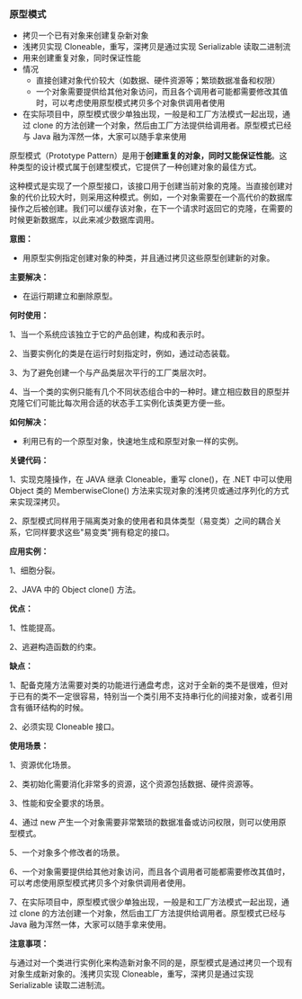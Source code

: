 ### 原型模式

- 拷贝一个已有对象来创建复杂新对象
- 浅拷贝实现 Cloneable，重写，深拷贝是通过实现 Serializable 读取二进制流
- 用来创建重复对象，同时保证性能
- 情况
  - 直接创建对象代价较大（如数据、硬件资源等；繁琐数据准备和权限）
  - 一个对象需要提供给其他对象访问，而且各个调用者可能都需要修改其值时，可以考虑使用原型模式拷贝多个对象供调用者使用
- 在实际项目中，原型模式很少单独出现，一般是和工厂方法模式一起出现，通过 clone 的方法创建一个对象，然后由工厂方法提供给调用者。原型模式已经与 Java 融为浑然一体，大家可以随手拿来使用





原型模式（Prototype Pattern）是用于**创建重复的对象，同时又能保证性能**。这种类型的设计模式属于创建型模式，它提供了一种创建对象的最佳方式。

这种模式是实现了一个原型接口，该接口用于创建当前对象的克隆。当直接创建对象的代价比较大时，则采用这种模式。例如，一个对象需要在一个高代价的数据库操作之后被创建。我们可以缓存该对象，在下一个请求时返回它的克隆，在需要的时候更新数据库，以此来减少数据库调用。



**意图：**

- 用原型实例指定创建对象的种类，并且通过拷贝这些原型创建新的对象。

**主要解决：**

- 在运行期建立和删除原型。

**何时使用：** 

1、当一个系统应该独立于它的产品创建，构成和表示时。

2、当要实例化的类是在运行时刻指定时，例如，通过动态装载。 

3、为了避免创建一个与产品类层次平行的工厂类层次时。 

4、当一个类的实例只能有几个不同状态组合中的一种时。建立相应数目的原型并克隆它们可能比每次用合适的状态手工实例化该类更方便一些。

**如何解决：**

- 利用已有的一个原型对象，快速地生成和原型对象一样的实例。

**关键代码：** 

1、实现克隆操作，在 JAVA 继承 Cloneable，重写 clone()，在 .NET 中可以使用 Object 类的 MemberwiseClone() 方法来实现对象的浅拷贝或通过序列化的方式来实现深拷贝。 

2、原型模式同样用于隔离类对象的使用者和具体类型（易变类）之间的耦合关系，它同样要求这些"易变类"拥有稳定的接口。

**应用实例：** 

1、细胞分裂。 

2、JAVA 中的 Object clone() 方法。

**优点：** 

1、性能提高。 

2、逃避构造函数的约束。

**缺点：** 

1、配备克隆方法需要对类的功能进行通盘考虑，这对于全新的类不是很难，但对于已有的类不一定很容易，特别当一个类引用不支持串行化的间接对象，或者引用含有循环结构的时候。 

2、必须实现 Cloneable 接口。

**使用场景：** 

1、资源优化场景。 

2、类初始化需要消化非常多的资源，这个资源包括数据、硬件资源等。 

3、性能和安全要求的场景。 

4、通过 new 产生一个对象需要非常繁琐的数据准备或访问权限，则可以使用原型模式。 

5、一个对象多个修改者的场景。

6、一个对象需要提供给其他对象访问，而且各个调用者可能都需要修改其值时，可以考虑使用原型模式拷贝多个对象供调用者使用。 

7、在实际项目中，原型模式很少单独出现，一般是和工厂方法模式一起出现，通过 clone 的方法创建一个对象，然后由工厂方法提供给调用者。原型模式已经与 Java 融为浑然一体，大家可以随手拿来使用。

**注意事项：**

与通过对一个类进行实例化来构造新对象不同的是，原型模式是通过拷贝一个现有对象生成新对象的。浅拷贝实现 Cloneable，重写，深拷贝是通过实现 Serializable 读取二进制流。